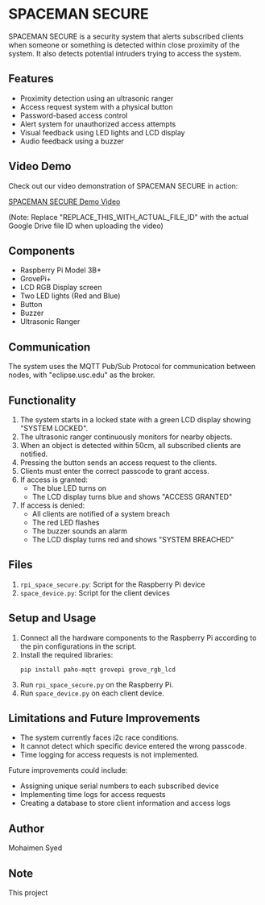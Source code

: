 # SPACEMAN SECURE

SPACEMAN SECURE is a security system that alerts subscribed clients when someone or something is detected within close proximity of the system. It also detects potential intruders trying to access the system.

## Features

- Proximity detection using an ultrasonic ranger
- Access request system with a physical button
- Password-based access control
- Alert system for unauthorized access attempts
- Visual feedback using LED lights and LCD display
- Audio feedback using a buzzer

## Video Demo

Check out our video demonstration of SPACEMAN SECURE in action:

[SPACEMAN SECURE Demo Video](https://drive.google.com/file/d/REPLACE_THIS_WITH_ACTUAL_FILE_ID/view?usp=sharing)

(Note: Replace "REPLACE_THIS_WITH_ACTUAL_FILE_ID" with the actual Google Drive file ID when uploading the video)

## Components

- Raspberry Pi Model 3B+
- GrovePi+
- LCD RGB Display screen
- Two LED lights (Red and Blue)
- Button
- Buzzer
- Ultrasonic Ranger

## Communication

The system uses the MQTT Pub/Sub Protocol for communication between nodes, with "eclipse.usc.edu" as the broker.

## Functionality

1. The system starts in a locked state with a green LCD display showing "SYSTEM LOCKED".
2. The ultrasonic ranger continuously monitors for nearby objects.
3. When an object is detected within 50cm, all subscribed clients are notified.
4. Pressing the button sends an access request to the clients.
5. Clients must enter the correct passcode to grant access.
6. If access is granted:
   - The blue LED turns on
   - The LCD display turns blue and shows "ACCESS GRANTED"
7. If access is denied:
   - All clients are notified of a system breach
   - The red LED flashes
   - The buzzer sounds an alarm
   - The LCD display turns red and shows "SYSTEM BREACHED"

## Files

1. `rpi_space_secure.py`: Script for the Raspberry Pi device
2. `space_device.py`: Script for the client devices

## Setup and Usage

1. Connect all the hardware components to the Raspberry Pi according to the pin configurations in the script.
2. Install the required libraries:
   ```
   pip install paho-mqtt grovepi grove_rgb_lcd
   ```
3. Run `rpi_space_secure.py` on the Raspberry Pi.
4. Run `space_device.py` on each client device.

## Limitations and Future Improvements

- The system currently faces i2c race conditions.
- It cannot detect which specific device entered the wrong passcode.
- Time logging for access requests is not implemented.

Future improvements could include:
- Assigning unique serial numbers to each subscribed device
- Implementing time logs for access requests
- Creating a database to store client information and access logs

## Author

Mohaimen Syed

## Note

This project 
